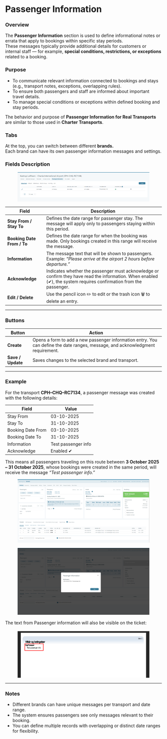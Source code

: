 # Passenger Information

### **Overview**

The **Passenger Information** section is used to define informational notes or errata that apply to bookings within specific stay periods.\
These messages typically provide additional details for customers or internal staff — for example, **special conditions, restrictions, or exceptions** related to a booking.

### **Purpose**

* To communicate relevant information connected to bookings and stays (e.g., transport notes, exceptions, overlapping rules).
* To ensure both passengers and staff are informed about important travel details.
* To manage special conditions or exceptions within defined booking and stay periods.

The behavior and purpose of **Passenger Information for Real Transports** are similar to those used in **Charter Transports**.

### **Tabs**

At the top, you can switch between different **brands.**\
Each brand can have its own passenger information messages and settings.

### **Fields Description**

<figure><img src="../.gitbook/assets/image (7) (1).png" alt=""><figcaption></figcaption></figure>

| **Field**                  | **Description**                                                                                                                                                    |
| -------------------------- | ------------------------------------------------------------------------------------------------------------------------------------------------------------------ |
| **Stay From / Stay To**    | Defines the date range for passenger stay. The message will apply only to passengers staying within this period.                                                   |
| **Booking Date From / To** | Defines the date range for when the booking was made. Only bookings created in this range will receive the message.                                                |
| **Information**            | The message text that will be shown to passengers. Example: _“Please arrive at the airport 2 hours before departure.”_                                             |
| **Acknowledge**            | Indicates whether the passenger must acknowledge or confirm they have read the information. When enabled (✔), the system requires confirmation from the passenger. |
| **Edit / Delete**          | Use the pencil icon ✏️ to edit or the trash icon 🗑️ to delete an entry.                                                                                           |

***

### **Buttons**

| **Button**        | **Action**                                                                                                                      |
| ----------------- | ------------------------------------------------------------------------------------------------------------------------------- |
| **Create**        | Opens a form to add a new passenger information entry. You can define the date ranges, message, and acknowledgment requirement. |
| **Save / Update** | Saves changes to the selected brand and transport.                                                                              |

***

### **Example**

For the transport **CPH–CHQ–RC7134**, a passenger message was created with the following details:

| **Field**         | **Value**           |
| ----------------- | ------------------- |
| Stay From         | 03-10-2025          |
| Stay To           | 31-10-2025          |
| Booking Date From | 03-10-2025          |
| Booking Date To   | 31-10-2025          |
| Information       | Test passenger info |
| Acknowledge       | Enabled ✔           |

This means all passengers traveling on this route between **3 October 2025 – 31 October 2025**, whose bookings were created in the same period, will receive the message _“Test passenger info.”_

<figure><img src="../.gitbook/assets/image (1) (1) (1) (1) (1) (1) (1) (1) (1) (1) (1) (1) (1).png" alt=""><figcaption></figcaption></figure>

<figure><img src="../.gitbook/assets/image (2) (1) (1) (1) (1) (1) (1) (1).png" alt=""><figcaption></figcaption></figure>

The text from Passenger information will also be visible on the ticket:

<figure><img src="../.gitbook/assets/image (3) (1) (1) (1) (1) (1) (1) (1).png" alt=""><figcaption></figcaption></figure>

***

### **Notes**

* Different brands can have unique messages per transport and date range.
* The system ensures passengers see only messages relevant to their booking.
* You can define multiple records with overlapping or distinct date ranges for flexibility.
